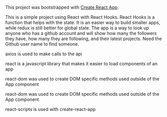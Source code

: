 This project was bootstrapped with [Create React App](https://github.com/facebook/create-react-app).

This is a simple project using React with React Hooks. React Hooks is a function that helps with the state. It is an easier way to build smaller apps, while redux is still better for global state. The app is a way to look up anyone who has a github account and will show how many the followers they have, how many they are following, and their latest projects. Need the Github user name to find someone.

axios is used to make calls to the api

react is a javascript library that makes it easier to load components of an app

react-dom was used to create DOM specific methods used outside of the App component   

react-dom was used to create DOM specific methods used outside of the App component

react-scripts is used with create-react-app

